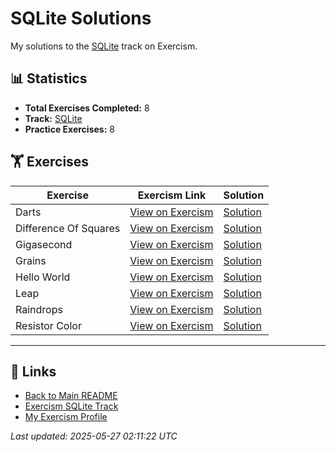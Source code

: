 # SQLite Solutions

My solutions to the [SQLite](https://exercism.org/tracks/sqlite) track on Exercism.

## 📊 Statistics

- **Total Exercises Completed:** 8
- **Track:** [SQLite](https://exercism.org/tracks/sqlite)
- **Practice Exercises:** 8

## 🏋️ Exercises

| Exercise | Exercism Link | Solution |
|----------|---------------|----------|
| Darts | [View on Exercism](https://exercism.org/tracks/sqlite/exercises/darts) | [Solution](darts/README.md) |
| Difference Of Squares | [View on Exercism](https://exercism.org/tracks/sqlite/exercises/difference-of-squares) | [Solution](difference-of-squares/README.md) |
| Gigasecond | [View on Exercism](https://exercism.org/tracks/sqlite/exercises/gigasecond) | [Solution](gigasecond/README.md) |
| Grains | [View on Exercism](https://exercism.org/tracks/sqlite/exercises/grains) | [Solution](grains/README.md) |
| Hello World | [View on Exercism](https://exercism.org/tracks/sqlite/exercises/hello-world) | [Solution](hello-world/README.md) |
| Leap | [View on Exercism](https://exercism.org/tracks/sqlite/exercises/leap) | [Solution](leap/README.md) |
| Raindrops | [View on Exercism](https://exercism.org/tracks/sqlite/exercises/raindrops) | [Solution](raindrops/README.md) |
| Resistor Color | [View on Exercism](https://exercism.org/tracks/sqlite/exercises/resistor-color) | [Solution](resistor-color/README.md) |

---

## 🔗 Links

- [Back to Main README](../README.md)
- [Exercism SQLite Track](https://exercism.org/tracks/sqlite)
- [My Exercism Profile](https://exercism.org/profiles/princemuel)

*Last updated: 2025-05-27 02:11:22 UTC*
